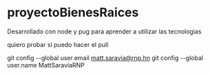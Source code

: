# proyectoBienesRaices
Desarrollado con node y pug para aprender a utilizar las tecnologias

quiero probar si puedo hacer el pull



git config --global user.email matt.saravia@rnp.hn
git config --global user.name MattSaraviaRNP
